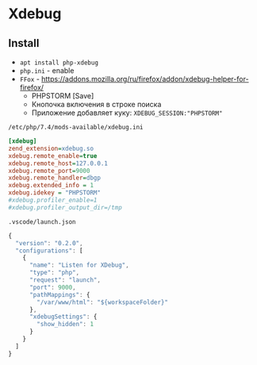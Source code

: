 # Xdebug

## Install
* `apt install php-xdebug`
* `php.ini` - enable
* `FFox` - https://addons.mozilla.org/ru/firefox/addon/xdebug-helper-for-firefox/
  - PHPSTORM [Save]
  - Кнопочка включения в строке поиска
  - Приложение добавляет куку: `XDEBUG_SESSION:"PHPSTORM"`

`/etc/php/7.4/mods-available/xdebug.ini`
```ini
[xdebug]
zend_extension=xdebug.so
xdebug.remote_enable=true
xdebug.remote_host=127.0.0.1
xdebug.remote_port=9000
xdebug.remote_handler=dbgp
xdebug.extended_info = 1
xdebug.idekey = "PHPSTORM"
#xdebug.profiler_enable=1
#xdebug.profiler_output_dir=/tmp

```

`.vscode/launch.json`
```js
{
  "version": "0.2.0",
  "configurations": [
    {
      "name": "Listen for XDebug",
      "type": "php",
      "request": "launch",
      "port": 9000,
      "pathMappings": {
        "/var/www/html": "${workspaceFolder}"
      },
      "xdebugSettings": {
        "show_hidden": 1
      }
    }
  ]
}
```
